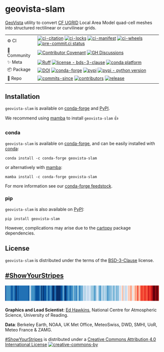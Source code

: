 # geovista-slam

[GeoVista](https://github.com/bjlittle/geovista) utility to convert [CF UGRID](https://ugrid-conventions.github.io/ugrid-conventions/) Local Area Model quad-cell meshes
into structured rectilinear or curvilinear grids.

|              |                                                                                                                                                                                                                                                                                                                                                                                                                                                                                                                                                                                                                                                                                                                                                                                                                                                                                                                     |
|--------------|---------------------------------------------------------------------------------------------------------------------------------------------------------------------------------------------------------------------------------------------------------------------------------------------------------------------------------------------------------------------------------------------------------------------------------------------------------------------------------------------------------------------------------------------------------------------------------------------------------------------------------------------------------------------------------------------------------------------------------------------------------------------------------------------------------------------------------------------------------------------------------------------------------------------|
| ⚙️ CI        | [![ci-citation](https://github.com/bjlittle/geovista-slam/actions/workflows/ci-citation.yml/badge.svg)](https://github.com/bjlittle/geovista-slam/actions/workflows/ci-citation.yml) [![ci-locks](https://github.com/bjlittle/geovista-slam/actions/workflows/ci-locks.yml/badge.svg)](https://github.com/bjlittle/geovista-slam/actions/workflows/ci-locks.yml) [![ci-manifest](https://github.com/bjlittle/geovista-slam/actions/workflows/ci-manifest.yml/badge.svg)](https://github.com/bjlittle/geovista-slam/actions/workflows/ci-manifest.yml) [![ci-wheels](https://github.com/bjlittle/geovista-slam/actions/workflows/ci-wheels.yml/badge.svg)](https://github.com/bjlittle/geovista-slam/actions/workflows/ci-wheels.yml) [![pre-commit.ci status](https://results.pre-commit.ci/badge/github/bjlittle/geovista-slam/main.svg)](https://results.pre-commit.ci/latest/github/bjlittle/geovista-slam/main) |
| 💬 Community | [![Contributor Covenant](https://img.shields.io/badge/contributor%20covenant-2.1-4baaaa.svg)](https://github.com/bjlittle/geovista-slam/blob/main/CODE_OF_CONDUCT.md) [![GH Discussions](https://img.shields.io/badge/github-discussions%20%F0%9F%92%AC-yellow?logo=github&logoColor=lightgrey)](https://github.com/bjlittle/geovista-slam/discussions)                                                                                                                                                                                                                                                                                                                                                                                                                                                                                                                                                             |
| ✨ Meta       | [![Ruff](https://img.shields.io/endpoint?url=https://raw.githubusercontent.com/astral-sh/ruff/main/assets/badge/v2.json)](https://github.com/astral-sh/ruff) [![license - bds-3-clause](https://img.shields.io/github/license/bjlittle/geovista-slam)](https://github.com/bjlittle/geovista-slam/blob/main/LICENSE) [![conda platform](https://img.shields.io/conda/pn/conda-forge/geovista-slam.svg)](https://anaconda.org/conda-forge/geovista-slam)                                                                                                                                                                                                                                                                                                                                                                                                                                                              |
| 📦 Package   | [![DOI](https://zenodo.org/badge/DOI/10.5281/zenodo.7837322.svg)](https://doi.org/10.5281/zenodo.7837322) [![conda-forge](https://img.shields.io/conda/vn/conda-forge/geovista-slam?color=orange&label=conda-forge&logo=conda-forge&logoColor=white)](https://anaconda.org/conda-forge/geovista-slam) [![pypi](https://img.shields.io/pypi/v/geovista-slam?color=orange&label=pypi&logo=python&logoColor=white)](https://pypi.org/project/geovista-slam/) [![pypi - python version](https://img.shields.io/pypi/pyversions/geovista-slam.svg?color=orange&logo=python&label=python&logoColor=white)](https://pypi.org/project/geovista-slam/)                                                                                                                                                                                                                                                                       |
| 🧰 Repo      | [![commits-since](https://img.shields.io/github/commits-since/bjlittle/geovista-slam/latest.svg)](https://github.com/bjlittle/geovista-slam/commits/main) [![contributors](https://img.shields.io/github/contributors/bjlittle/geovista-slam)](https://github.com/bjlittle/geovista-slam/graphs/contributors) [![release](https://img.shields.io/github/v/release/bjlittle/geovista-slam)](https://github.com/bjlittle/geovista-slam/releases)                                                                                                                                                                                                                                                                                                                                                                                                                                                                      |
|              |                                                                                                                                                                                                                                                                                                                                                                                                                                                                                                                                                                                                                                                                                                                                                                                                                                                                                                                     |

## Installation

`geovista-slam` is available on [conda-forge](https://anaconda.org/conda-forge/geovista-slam) and [PyPI](https://pypi.org/project/geovista-slam/).

We recommend using [mamba](https://github.com/mamba-org/mamba) to install `geovista-slam` 👍

### conda

`geovista-slam` is available on [conda-forge](https://anaconda.org/conda-forge/geovista-slam), and can be easily installed with [conda](https://docs.conda.io/projects/conda/en/latest/index.html):
```shell
conda install -c conda-forge geovista-slam
```
or alternatively with [mamba](https://github.com/mamba-org/mamba):
```shell
mamba install -c conda-forge geovista-slam
```
For more information see our [conda-forge feedstock](https://github.com/conda-forge/geovista-slam-feedstock).

### pip

`geovista-slam` is also available on [PyPI](https://pypi.org/project/geovista/):

```shell
pip install geovista-slam
```

However, complications may arise due to the [cartopy](https://pypi.org/project/cartopy/) package dependencies.


## License

`geovista-slam` is distributed under the terms of the [BSD-3-Clause](https://spdx.org/licenses/BSD-3-Clause.html) license.


## [#ShowYourStripes](https://showyourstripes.info/s/globe)

<h4 align="center">
  <a href="https://showyourstripes.info/s/globe">
    <img src="https://raw.githubusercontent.com/ed-hawkins/show-your-stripes/master/2021/GLOBE---1850-2021-MO.png"
         height="50" width="800"
         alt="#showyourstripes Global 1850-2021"></a>
</h4>

**Graphics and Lead Scientist**: [Ed Hawkins](http://www.met.reading.ac.uk/~ed/home/index.php), National Centre for Atmospheric Science, University of Reading.

**Data**: Berkeley Earth, NOAA, UK Met Office, MeteoSwiss, DWD, SMHI, UoR, Meteo France & ZAMG.

<p>
<a href="https://showyourstripes.info/s/globe">#ShowYourStripes</a> is distributed under a
<a href="https://creativecommons.org/licenses/by/4.0/">Creative Commons Attribution 4.0 International License</a>
<a href="https://creativecommons.org/licenses/by/4.0/">
  <img src="https://i.creativecommons.org/l/by/4.0/80x15.png" alt="creative-commons-by" style="border-width:0"></a>
</p>
